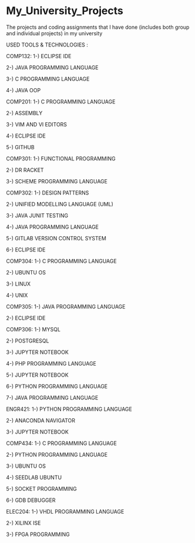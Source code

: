 # My_University_Projects
The projects and coding assignments that I have done (includes both group and individual projects) in my university 

USED TOOLS & TECHNOLOGIES :

COMP132:
1-) ECLIPSE IDE

2-) JAVA PROGRAMMING LANGUAGE

3-) C PROGRAMMING LANGUAGE

4-) JAVA OOP

COMP201:
1-) C PROGRAMMING LANGUAGE

2-) ASSEMBLY

3-) VIM AND VI EDITORS

4-) ECLIPSE IDE

5-) GITHUB

COMP301:
1-) FUNCTIONAL PROGRAMMING

2-) DR RACKET

3-) SCHEME PROGRAMMING LANGUAGE

COMP302:
1-) DESIGN PATTERNS

2-) UNIFIED MODELLING LANGUAGE (UML)

3-) JAVA JUNIT TESTING

4-) JAVA PROGRAMMING LANGUAGE

5-) GITLAB VERSION CONTROL SYSTEM

6-) ECLIPSE IDE

COMP304:
1-) C PROGRAMMING LANGUAGE

2-) UBUNTU OS

3-) LINUX

4-) UNIX

COMP305:
1-) JAVA PROGRAMMING LANGUAGE

2-) ECLIPSE IDE

COMP306:
1-) MYSQL

2-) POSTGRESQL

3-) JUPYTER NOTEBOOK

4-) PHP PROGRAMMING LANGUAGE

5-) JUPYTER NOTEBOOK

6-) PYTHON PROGRAMMING LANGUAGE

7-) JAVA PROGRAMMING LANGUAGE

ENGR421:
1-) PYTHON PROGRAMMING LANGUAGE

2-) ANACONDA NAVIGATOR

3-) JUPYTER NOTEBOOK

COMP434:
1-) C PROGRAMMING LANGUAGE

2-) PYTHON PROGRAMMING LANGUAGE

3-) UBUNTU OS

4-) SEEDLAB UBUNTU

5-) SOCKET PROGRAMMING

6-) GDB DEBUGGER

ELEC204:
1-) VHDL PROGRAMMING LANGUAGE

2-) XILINX ISE

3-) FPGA PROGRAMMING


